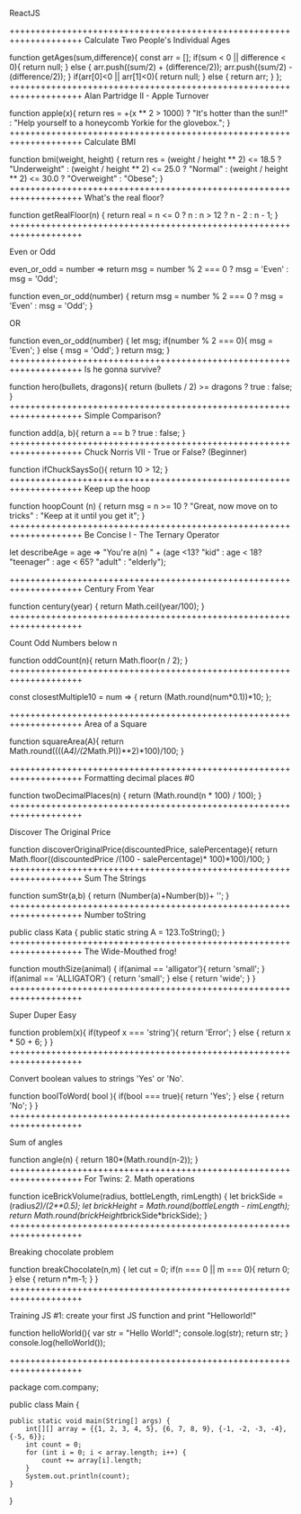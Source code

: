 ReactJS


++++++++++++++++++++++++++++++++++++++++++++++++++++++++++++++++++++
Calculate Two People's Individual Ages

function getAges(sum,difference){
  const arr = [];
  if(sum < 0 || difference < 0){
    return null;
    } else {
        arr.push((sum/2) + (difference/2));
        arr.push((sum/2) - (difference/2));
    }
  if(arr[0]<0 || arr[1]<0){
    return null;
  } else {
  return arr;
  }
};
++++++++++++++++++++++++++++++++++++++++++++++++++++++++++++++++++++
Alan Partridge II - Apple Turnover

function apple(x){
  return res = +(x ** 2 > 1000) ? "It\'s hotter than the sun!!" : "Help yourself to a honeycomb Yorkie for the glovebox.";
}
++++++++++++++++++++++++++++++++++++++++++++++++++++++++++++++++++++
Calculate BMI

function bmi(weight, height) {
  return res = (weight / height ** 2) <= 18.5 ? "Underweight" : (weight / height ** 2) <= 25.0 ? "Normal" : (weight / height ** 2) <= 30.0 ? "Overweight" : "Obese";
}
++++++++++++++++++++++++++++++++++++++++++++++++++++++++++++++++++++
What's the real floor?

function getRealFloor(n) {
  return real = n <= 0 ? n : n > 12 ? n - 2 : n - 1;
}
++++++++++++++++++++++++++++++++++++++++++++++++++++++++++++++++++++

Even or Odd

even_or_odd = number => return msg = number % 2 === 0 ? msg = 'Even' : msg = 'Odd';

function even_or_odd(number) {
  return msg = number % 2 === 0 ? msg = 'Even' : msg = 'Odd';
}

OR

function even_or_odd(number) {
  let msg;
   if(number % 2 === 0){
     msg = 'Even';
   } else {
     msg = 'Odd';
    }
   return msg;
}
++++++++++++++++++++++++++++++++++++++++++++++++++++++++++++++++++++
Is he gonna survive?

function hero(bullets, dragons){
  return (bullets / 2) >= dragons ? true : false;
}
++++++++++++++++++++++++++++++++++++++++++++++++++++++++++++++++++++
Simple Comparison?

function add(a, b){
	return a == b ? true : false;
}
++++++++++++++++++++++++++++++++++++++++++++++++++++++++++++++++++++
Chuck Norris VII - True or False? (Beginner)

function ifChuckSaysSo(){
  return 10 > 12;
}
++++++++++++++++++++++++++++++++++++++++++++++++++++++++++++++++++++
Keep up the hoop

function hoopCount (n) {
   return msg = n >= 10 ? "Great, now move on to tricks" : "Keep at it until you get it";
}
++++++++++++++++++++++++++++++++++++++++++++++++++++++++++++++++++++
Be Concise I - The Ternary Operator

let describeAge = age => "You're a(n) " + (age <13? "kid" : age < 18? "teenager" : age < 65?
    "adult" : "elderly");
    
++++++++++++++++++++++++++++++++++++++++++++++++++++++++++++++++++++
Century From Year

function century(year) {
  return Math.ceil(year/100);
}
++++++++++++++++++++++++++++++++++++++++++++++++++++++++++++++++++++

Count Odd Numbers below n

function oddCount(n){
  return Math.floor(n / 2);
}
++++++++++++++++++++++++++++++++++++++++++++++++++++++++++++++++++++

const closestMultiple10 = num => {
  return (Math.round(num*0.1))*10;
};

++++++++++++++++++++++++++++++++++++++++++++++++++++++++++++++++++++
Area of a Square

function squareArea(A){
  return Math.round((((A*4)/(2*Math.PI))**2)*100)/100;
}

++++++++++++++++++++++++++++++++++++++++++++++++++++++++++++++++++++
Formatting decimal places #0

function twoDecimalPlaces(n) {
  return (Math.round(n * 100) / 100);
}
++++++++++++++++++++++++++++++++++++++++++++++++++++++++++++++++++++

Discover The Original Price

function discoverOriginalPrice(discountedPrice, salePercentage){
  return Math.floor((discountedPrice /(100 - salePercentage)* 100)*100)/100;
}
++++++++++++++++++++++++++++++++++++++++++++++++++++++++++++++++++++
Sum The Strings

function sumStr(a,b) {
  return (Number(a)+Number(b))+ '';
}
++++++++++++++++++++++++++++++++++++++++++++++++++++++++++++++++++++
Number toString

public class Kata
{
  public static string A = 123.ToString();
}
++++++++++++++++++++++++++++++++++++++++++++++++++++++++++++++++++++
The Wide-Mouthed frog!

function mouthSize(animal) {
  if(animal == 'alligator'){
    return 'small';
  } if(animal == 'ALLIGATOR') {
    return 'small';
  } else {
    return 'wide';
  }
}
++++++++++++++++++++++++++++++++++++++++++++++++++++++++++++++++++++

Super Duper Easy

function problem(x){
  if(typeof x === 'string'){
    return 'Error';
  } else {
    return x * 50 + 6;
  }
}
++++++++++++++++++++++++++++++++++++++++++++++++++++++++++++++++++++

Convert boolean values to strings 'Yes' or 'No'.

function boolToWord( bool ){
  if(bool === true){
    return 'Yes';
  } else {
    return 'No';
  }
}
++++++++++++++++++++++++++++++++++++++++++++++++++++++++++++++++++++

Sum of angles

function angle(n) {
  return 180*(Math.round(n-2));
}
++++++++++++++++++++++++++++++++++++++++++++++++++++++++++++++++++++
For Twins: 2. Math operations

function iceBrickVolume(radius, bottleLength, rimLength) {
  let brickSide = (radius*2)/(2**0.5);
  let brickHeight = Math.round(bottleLength - rimLength);
  return Math.round(brickHeight*brickSide*brickSide);
}
++++++++++++++++++++++++++++++++++++++++++++++++++++++++++++++++++++

Breaking chocolate problem

function breakChocolate(n,m) {
  let cut = 0;
  if(n === 0 || m === 0){
    return 0;
  } else {
    return n*m-1;
  }
}
++++++++++++++++++++++++++++++++++++++++++++++++++++++++++++++++++++


Training JS #1: create your first JS function and print "Helloworld!"

function helloWorld(){
var str = "Hello World!";
console.log(str);
return str;
}
console.log(helloWorld());

++++++++++++++++++++++++++++++++++++++++++++++++++++++++++++++++++++

package com.company;

public class Main {

    public static void main(String[] args) {
	    int[][] array = {{1, 2, 3, 4, 5}, {6, 7, 8, 9}, {-1, -2, -3, -4}, {-5, 6}};
	    int count = 0;
	    for (int i = 0; i < array.length; i++) {
	        count += array[i].length;
        }
	    System.out.println(count);
    }
}
